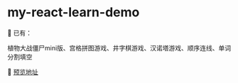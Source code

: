 # my-react-learn-demo

📖 已有：

植物大战僵尸mini版、宫格拼图游戏、井字棋游戏、汉诺塔游戏、顺序连线、单词分割填空

🎿 <a href="http://xlboy.cn/react-base/" target="_blank">预览地址</a>
